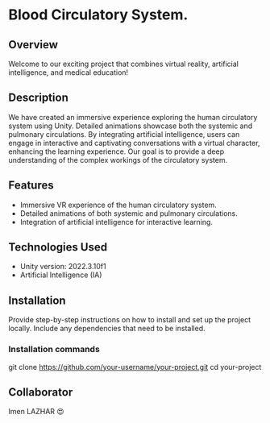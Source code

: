 # Blood Circulatory System.

## Overview

Welcome to our exciting project that combines virtual reality, artificial intelligence, and medical education!

## Description

We have created an immersive experience exploring the human circulatory system using Unity. 
Detailed animations showcase both the systemic and pulmonary circulations. 
By integrating artificial intelligence, users can engage in interactive and captivating conversations with a virtual character, 
enhancing the learning experience. Our goal is to provide a deep understanding of the complex workings of the circulatory system.

## Features

- Immersive VR experience of the human circulatory system.
- Detailed animations of both systemic and pulmonary circulations.
- Integration of artificial intelligence for interactive learning.

## Technologies Used

- Unity version: 2022.3.10f1
- Artificial Intelligence (IA)

## Installation

Provide step-by-step instructions on how to install and set up the project locally. Include any dependencies that need to be installed.

### Installation commands
git clone https://github.com/your-username/your-project.git
cd your-project

## Collaborator
Imen LAZHAR 😍
